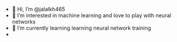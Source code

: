 - 👋 Hi, I’m @jalalkh465
- 👀 I’m interested in machine learning and love to play with neural networks
- 🌱 I’m currently learning learning neural network training
-


<!---
jalalkh465/jalalkh465 is a ✨ special ✨ repository because its `README.md` (this file) appears on your GitHub profile.
You can click the Preview link to take a look at your changes.
--->
